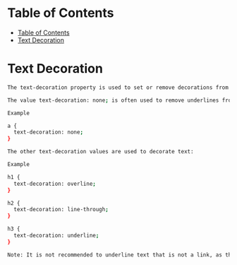 # Table of Contents
- [Table of Contents](#table-of-contents)
- [Text Decoration](#text-decoration)

# Text Decoration

```bash
The text-decoration property is used to set or remove decorations from text.

The value text-decoration: none; is often used to remove underlines from links:

Example

a {
  text-decoration: none;
}

The other text-decoration values are used to decorate text:

Example

h1 {
  text-decoration: overline;
}

h2 {
  text-decoration: line-through;
}

h3 {
  text-decoration: underline;
}

Note: It is not recommended to underline text that is not a link, as this often confuses the reader.
```

